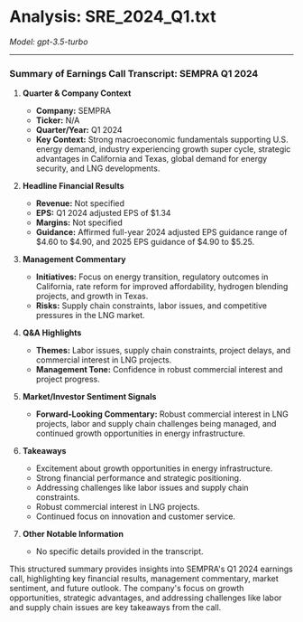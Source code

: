 # Analysis: SRE_2024_Q1.txt

*Model: gpt-3.5-turbo*

---

### Summary of Earnings Call Transcript: SEMPRA Q1 2024

1. **Quarter & Company Context**
   - **Company:** SEMPRA
   - **Ticker:** N/A
   - **Quarter/Year:** Q1 2024
   - **Key Context:** Strong macroeconomic fundamentals supporting U.S. energy demand, industry experiencing growth super cycle, strategic advantages in California and Texas, global demand for energy security, and LNG developments.

2. **Headline Financial Results**
   - **Revenue:** Not specified
   - **EPS:** Q1 2024 adjusted EPS of $1.34
   - **Margins:** Not specified
   - **Guidance:** Affirmed full-year 2024 adjusted EPS guidance range of $4.60 to $4.90, and 2025 EPS guidance of $4.90 to $5.25.

3. **Management Commentary**
   - **Initiatives:** Focus on energy transition, regulatory outcomes in California, rate reform for improved affordability, hydrogen blending projects, and growth in Texas.
   - **Risks:** Supply chain constraints, labor issues, and competitive pressures in the LNG market.

4. **Q&A Highlights**
   - **Themes:** Labor issues, supply chain constraints, project delays, and commercial interest in LNG projects.
   - **Management Tone:** Confidence in robust commercial interest and project progress.

5. **Market/Investor Sentiment Signals**
   - **Forward-Looking Commentary:** Robust commercial interest in LNG projects, labor and supply chain challenges being managed, and continued growth opportunities in energy infrastructure.

6. **Takeaways**
   - Excitement about growth opportunities in energy infrastructure.
   - Strong financial performance and strategic positioning.
   - Addressing challenges like labor issues and supply chain constraints.
   - Robust commercial interest in LNG projects.
   - Continued focus on innovation and customer service.

7. **Other Notable Information**
   - No specific details provided in the transcript.

This structured summary provides insights into SEMPRA's Q1 2024 earnings call, highlighting key financial results, management commentary, market sentiment, and future outlook. The company's focus on growth opportunities, strategic advantages, and addressing challenges like labor and supply chain issues are key takeaways from the call.